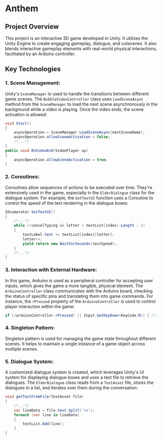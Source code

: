 # Anthem
## Project Overview
This project is an interactive 3D game developed in Unity. It utilizes the Unity Engine to create engaging gameplay, dialogue, and cutscenes. It also blends interactive gameplay elements with real-world physical interactions, facilitated by an Arduino controller.

## Key Technologies
### 1. Scene Management:
Unity's `SceneManager` is used to handle the transitions between different game scenes. The `BubbleVideoController` class uses `LoadSceneAsync` method from the `SceneManager` to load the next scene asynchronously in the background while a video is playing. Once the video ends, the scene activation is allowed:
```csharp
void Start()
{
    asyncOperation = SceneManager.LoadSceneAsync(nextSceneName);
    asyncOperation.allowSceneActivation = false;
    /*...*/
}
public void OnVideoEnd(VideoPlayer vp)
{
    asyncOperation.allowSceneActivation = true;
}
```

### 2. Coroutines:
Coroutines allow sequences of actions to be executed over time. They're extensively used in the game, especially in the `ElderDialogue` class for the dialogue system. For example, the `SetTextUI` function uses a Coroutine to control the speed of the text rendering in the dialogue boxes:
```csharp
IEnumerator SetTextUI()
{
    /*...*/
    while (!cancelTyping && letter < textList[index].Length - 1)
    {
        textLabel.text += textList[index][letter];
        letter++;
        yield return new WaitForSeconds(textSpeed);
    }
    /*...*/
}
```

### 3. Interaction with External Hardware:
In this game, Arduino is used as a peripheral controller for accepting user inputs, which gives the game a more tangible, physical element. The `ArduinoController` class communicates with the Arduino board, checking the status of specific pins and translating them into game commands. For instance, the `rPressed` property of the `ArduinoController` is used to control player interaction within the game:
```csharp
if ((arduinoController.rPressed) || Input.GetKeyDown(KeyCode.R)) { /*...*/ }
```

### 4. Singleton Pattern:
Singleton pattern is used for managing the game state throughout different scenes. It helps to maintain a single instance of a game object across multiple scenes.

### 5. Dialogue System:
A customized dialogue system is created, which leverages Unity's UI system for displaying dialogue boxes and uses a text file to retrieve the dialogues. The `ElderDialogue` class reads from a  `TextAsset` file, stores the dialogues in a list, and iterates over them during the conversation:
```csharp
void getTextFromFile(TextAsset file)
{
    /*...*/
    var lineData = file.text.Split('\n');
    foreach (var line in lineData)
    {
        textList.Add(line);
    }
}
```

